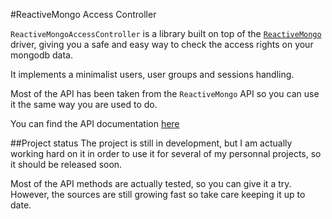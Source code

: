 #ReactiveMongo Access Controller

`ReactiveMongoAccessController` is a library built on top of the [`ReactiveMongo`](https://github.com/ReactiveMongo/ReactiveMongo) driver, giving you a safe and easy way to check the access rights on your mongodb data.

It implements a minimalist users, user groups and sessions handling.

Most of the API has been taken from the `ReactiveMongo` API so you can use it the same way you are used to do.

You can find the API documentation [here](http://trupin.github.io/ReactiveMongoAccessController)

##Project status
The project is still in development, but I am actually working hard on it in order to use it for several of my personnal projects, so it should be released soon.

Most of the API methods are actually tested, so you can give it a try. However, the sources are still growing fast so take care keeping it up to date.
